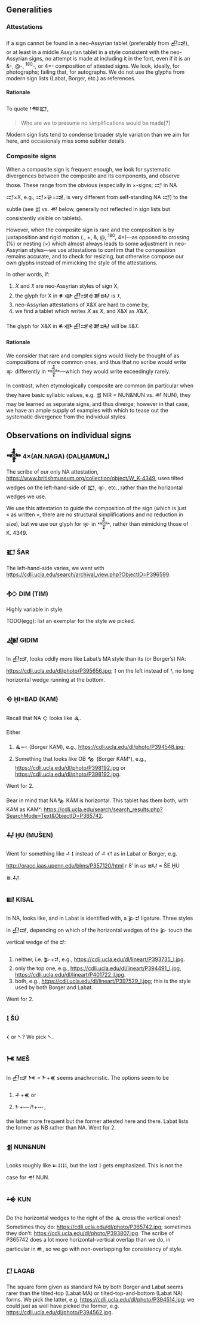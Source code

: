 ## Generalities

### Attestations

If a sign cannot be found in a neo-Assyrian tablet (preferably from 𒌷𒀏), or at least in a middle Assyrian
tablet in a style consistent with the neo-Assyrian signs, no attempt is made at including it in the font, even
if it is an &-, @-, <sup>180</sup>-, or 4×- composition of attested signs.  We look, ideally, for photographs;
failing that, for autographs. We do not use the glyphs from modern sign lists (Labat, Borger, etc.) as references.

#### Rationale

To quote 𒁹𒍣𒊬,
> Who are we to presume no simplifications would be made[?]

Modern sign lists tend to condense broader style variation than we aim for here, and occasionaly miss some subtler
details.

### Composite signs

When a composite sign is frequent enough, we look for systematic divergences between the composite and its
components, and observe those.  These range from the obvious (especially in ×-signs; 𒀊 in NA 𒀊×X, e.g.,
𒀊×𒄩=𒀏, is very different from self-standing NA 𒀊) to the subtle (see 𒉪 vs. 𒉣 below, generally not
reflected in sign lists but consistently visible on tablets).

However, when the composite sign is rare and the composition is by juxtaposition and rigid motion
(., +, &, @, <sup>180</sup>, 4×)—as opposed to crossing (%) or nesting (×) which almost always leads to
some adjustment in neo-Assyrian styles—we use attestations to confirm that the composition remains accurate,
and to check for resizing, but otherwise compose our own glyphs instead of mimicking the style of the
attestations.

In other words, if:
1. 𝑋 and 𝔛 are neo-Assyrian styles of sign X,
2. the glyph for X in 𒀭𒀝𒌷𒀏𒄴𒋢𒊻 is 𝔛,
3. neo-Assyrian attestations of X&X are hard to come by,
4. we find a tablet which writes 𝑋 as 𝑋, and X&X as 𝑋&𝑋,

The glyph for X&X in 𒀭𒀝𒌷𒀏𒄴𒋢𒊻 will be 𝔛&𝔛.

#### Rationale

We consider that rare and complex signs would likely be thought of as compositions of more common ones, and thus
that no scribe would write 𒉀 differently in 𒀱—which they would write exceedingly rarely.

In contrast, when etymologically composite are common (in particular when they have basic syllabic values, e.g.
𒉪 NIR = NUN&NUN vs. 𒉣 NUN), they may be learned as separate signs, and thus diverge; however in that case,
we have an ample supply of examples with which to tease out the systematic divergence from the individual styles.

## Observations on individual signs

### 𒀱 4×(AN.NAGA) (DALḪAMUN₄)

The scribe of our only NA attestation, https://www.britishmuseum.org/collection/object/W_K-4349,
uses tilted wedges on the left-hand-side of 𒊬, 𒉀, etc., rather than the horizontal wedges we use.

We use this attestation to guide the composition of the sign (which is just « as written », there are no
structural simplifications and no reduction in size), but we use our glyph for 𒉀 in 𒀱, rather than
mimicking those of K. 4349.

### 𒊬 ŠAR

The left-hand-side varies, we went with https://cdli.ucla.edu/search/archival_view.php?ObjectID=P396599.

### 𒁴 DIM (TIM)

Highly variable in style.

TODO(egg): list an exemplar for the style we picked.

### 𒄇 GIDIM

In 𒌷𒀏, looks oddly more like Labat’s MA style than its (or Borger’s) NA: https://cdli.ucla.edu/dl/photo/P395656.jpg; 𒋙 on the left instead of 𒁹, no long horizontal wedge running at the bottom.

### 𒄰 ḪI×BAD (KAM)

Recall that NA 𒄭 looks like 𒎗.

Either
1. 𒎗𒁁 (Borger KAM), e.g., https://cdli.ucla.edu/dl/photo/P394548.jpg;
2. Something that looks like OB 𒆚 (Borger KAMᵛ), e.g., https://cdli.ucla.edu/dl/photo/P398192.jpg or https://cdli.ucla.edu/dl/photo/P398192.jpg.

Went for 2.

Bear in mind that NA𒆚 KÁM is horizontal. This tablet has them both, with KAM as KAMᵛ: https://cdli.ucla.edu/search/search_results.php?SearchMode=Text&ObjectID=P365742.

### 𒄷 ḪU (MUŠEN)

Went for something like 𒈦𒋙 instead of 𒈦𒌋𒁹 as in Labat or Borger, e.g. http://oracc.iaas.upenn.edu/blms/P357120/html r 8′ in *us* 𒊻 = ŠE.ḪU 𒊺.𒄷.

### 𒆦 KISAL

In NA, looks like, and in Labat is identified with, a 𒉌𒄑 ligature.  Three styles in 𒌷𒀏, depending on which of the horizontal wedges of the 𒉌 touch the vertical wedge of the 𒄑:
1. neither, i.e. 𒉌+𒄑, e.g., https://cdli.ucla.edu/dl/lineart/P393735_l.jpg.
2. only the top one, e.g., https://cdli.ucla.edu/dl/lineart/P394491_l.jpg, https://cdli.ucla.edu/dl/lineart/P401722_l.jpg.
3. both, e.g., https://cdli.ucla.edu/dl/lineart/P397529_l.jpg; this is the style used by both Borger and Labat.

Went for 2.

### 𒋙 ŠÚ

𒌋 or 𒀹? We pick 𒀹.

### 𒎌 MEŠ

In 𒌷𒀏 𒎌 = 𒈨+𒌍 seems anachronistic. 
The options seem to be 
1. 𒈦+𒌍 or
2. 𒈨+𒐁/𒁹+𒐁,

the latter more frequent but the former attested here and there. Labat lists the former as NB rather than NA. Went for 2.

### 𒉪 NUN&NUN

Looks roughly like 𒋰𒑖𒑖𒑖𒑖, but the last 𒑖 gets emphasized. This is not the case for 𒉣 NUN.

### 𒆲 KUN
Do the horizontal wedges to the right of the 𒎗 cross the vertical ones? Sometimes they do: https://cdli.ucla.edu/dl/photo/P365742.jpg;
sometimes they don’t: https://cdli.ucla.edu/dl/photo/P393807.jpg.  The scribe of P365742 does a lot more horizontal-vertical overlap than we do,
in particular in 𒌑, so we go with non-overlapping for consistency of style.

### 𒆸 LAGAB
The square form given as standard NA by both Borger and Labat seems rarer than the tilted-top (Labat MA) or tilted-top-and-bottom (Labat NA) forms.
We pick the latter, e.g. https://cdli.ucla.edu/dl/photo/P394514.jpg; we could just as well have picked the former, e.g. https://cdli.ucla.edu/dl/photo/P394562.jpg.
